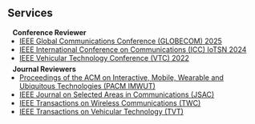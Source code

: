 ## Services

<h4 style="margin:0 10px 0;">Conference Reviewer</h4>

<ul style="margin:0 0 5px;">
  <li><a href="https://globecom2025.ieee-globecom.org/"><autocolor>IEEE Global Communications Conference (GLOBECOM) 2025</autocolor></a></li>
  <li><a href="https://icc2024.ieee-icc.org/program/symposium-technical-sessions/"><autocolor>IEEE International Conference on Communications (ICC) IoTSN 2024</autocolor></a></li>
  <li><a href="https://events.vtsociety.org/vtc2022-fall/"><autocolor>IEEE Vehicular Technology Conference (VTC) 2022</autocolor></a></li>
</ul>

<h4 style="margin:0 10px 0;">Journal Reviewers</h4>

<ul style="margin:0 0 20px;">
  <li><a href="https://dl.acm.org/journal/imwut"><autocolor>Proceedings of the ACM on Interactive, Mobile, Wearable and Ubiquitous Technologies (PACM IMWUT)</autocolor></a></li>
  <li><a href="https://ieeexplore.ieee.org/xpl/tocresult.jsp?isnumber=10640259&punumber=49/"><autocolor>IEEE Journal on Selected Areas in Communications (JSAC)</autocolor></a></li>
  <li><a href="https://ieeexplore.ieee.org/xpl/RecentIssue.jsp?punumber=7693"><autocolor>IEEE Transactions on Wireless Communications (TWC)</autocolor></a></li>
  <li><a href="https://ieeexplore.ieee.org/xpl/RecentIssue.jsp?punumber=25"><autocolor>IEEE Transactions on Vehicular Technology (TVT)</autocolor></a></li>
</ul>

